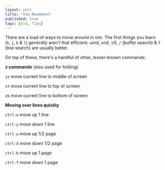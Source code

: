 ```yaml
---
layout: post
title: "Vim Movement"
published: true
tags: [Vim, Tips]
---
```


There are a load of ways to move around in vim.
The first things you learn (`h`, `j`, `k` & `l`) generally aren't that efficient. `w`ord, `e`nd, `t`ill, `/` (buffer search) & `f` (line search) are usually better.

On top of these, there's a handful of other, lesser-known commands:

**z commands** (also used for folding)

`zz`      move current line to middle of screen

`zt`      move current line to top of screen

`zb`      move current line to bottom of screen

**Moving over lines quickly**

`ctrl-e`  move up 1 line

`ctrl-y`  move down 1 line

`ctrl-u`  move up 1/2 page

`ctrl-d`  move down 1/2 page

`ctrl-b`  move up 1 page

`ctrl-f`  move down 1 page
